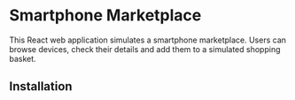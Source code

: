 # Smartphone Marketplace

This React web application simulates a smartphone marketplace. Users can browse devices, check their details and add them to a simulated shopping basket.

## Installation
